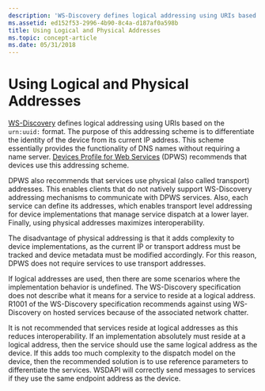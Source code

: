 ```yaml
---
description: 'WS-Discovery defines logical addressing using URIs based on the urn:uuid: format.'
ms.assetid: ed152f53-2996-4b90-8c4a-d187af0a598b
title: Using Logical and Physical Addresses
ms.topic: concept-article
ms.date: 05/31/2018
---
```


# Using Logical and Physical Addresses

[WS-Discovery](https://specs.xmlsoap.org/ws/2005/04/discovery/ws-discovery.pdf) defines logical addressing using URIs based on the `urn:uuid:` format. The purpose of this addressing scheme is to differentiate the identity of the device from its current IP address. This scheme essentially provides the functionality of DNS names without requiring a name server. [Devices Profile for Web Services](https://specs.xmlsoap.org/ws/2006/02/devprof/) (DPWS) recommends that devices use this addressing scheme.

DPWS also recommends that services use physical (also called transport) addresses. This enables clients that do not natively support WS-Discovery addressing mechanisms to communicate with DPWS services. Also, each service can define its addresses, which enables transport level addressing for device implementations that manage service dispatch at a lower layer. Finally, using physical addresses maximizes interoperability.

The disadvantage of physical addressing is that it adds complexity to device implementations, as the current IP or transport address must be tracked and device metadata must be modified accordingly. For this reason, DPWS does not require services to use transport addresses.

If logical addresses are used, then there are some scenarios where the implementation behavior is undefined. The WS-Discovery specification does not describe what it means for a service to reside at a logical address. R1001 of the WS-Discovery specification recommends against using WS-Discovery on hosted services because of the associated network chatter.

It is not recommended that services reside at logical addresses as this reduces interoperability. If an implementation absolutely must reside at a logical address, then the service should use the same logical address as the device. If this adds too much complexity to the dispatch model on the device, then the recommended solution is to use reference parameters to differentiate the services. WSDAPI will correctly send messages to services if they use the same endpoint address as the device.

 

 



